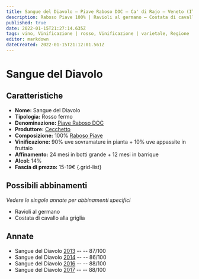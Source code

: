 ```yaml
---
title: Sangue del Diavolo – Piave Raboso DOC – Ca' di Rajo – Veneto (IT) – 15-19€ – 3★
description: Raboso Piave 100% | Ravioli al germano – Costata di cavallo alla griglia 
published: true
date: 2022-01-15T21:27:14.635Z
tags: vino, Vinificazione | rosso, Vinificazione | varietale, Regione | Veneto (IT), Vinificazione | fermo, Valutazioni | 4 stelle, Prezzi | 15-19€, raboso piave, ravioli al germano, costata di cavallo alla griglia
editor: markdown
dateCreated: 2022-01-15T21:12:01.561Z
---
```


# Sangue del Diavolo

## Caratteristiche
- **Nome:** Sangue del Diavolo
- **Tipologia:** Rosso fermo
- **Denominazione:** [Piave Raboso DOC](/denominazioni/Italia/Veneto/DOC/Piave-Raboso)
- **Produttore:** [Cecchetto](/produttori/Italia/Veneto/Cecchetto) 
- **Composizione:** 100% [Raboso Piave](/vitigni/Italia/bacca-nera/raboso-piave) 
- **Vinificazione:** 90% uve sovramature in pianta + 10% uve appassite in fruttaio
- **Affinamento:** 24 mesi in botti grande + 12 mesi in barrique
- **Alcol:** 14%
- **Fascia di prezzo:** 15-19€
{.grid-list}

## Possibili abbinamenti
*Vedere le singole annate per abbinamenti specifici*

- Ravioli al germano
- Costata di cavallo alla griglia

## Annate
- Sangue del Diavolo [2013](vini/Italia/Veneto/Ca-di-Rajo/Sangue-del-Diavolo/2013) -- <span class="star-3"></span> -- 87/100
- Sangue del Diavolo [2014](vini/Italia/Veneto/Ca-di-Rajo/Sangue-del-Diavolo/2014) -- <span class="star-3"></span> -- 86/100
- Sangue del Diavolo [2016](vini/Italia/Veneto/Ca-di-Rajo/Sangue-del-Diavolo/2016) -- <span class="star-3"></span> -- 88/100
- Sangue del Diavolo [2017](vini/Italia/Veneto/Ca-di-Rajo/Sangue-del-Diavolo/2017) -- <span class="star-3"></span> -- 88/100
